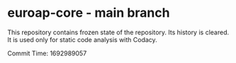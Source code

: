 # euroap-core - main branch

This repository contains frozen state of the repository.
Its history is cleared. It is used only for static code
analysis with Codacy.

Commit Time: 1692989057